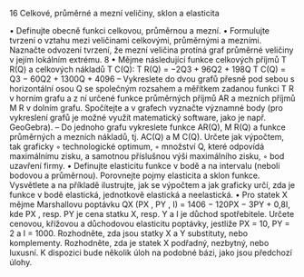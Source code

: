 16 Celkové, průměrné a mezní veličiny, sklon a elasticita

• Definujte obecně funkci celkovou, průměrnou a mezní.
• Formulujte tvrzení o vztahu mezi veličinami celkovými, průměrnými a mezními. Naznačte odvození tvrzení, že mezní veličina protíná graf průměrné veličiny v jejím lokálním extrému.
8
• Mějme následující funkce celkových příjmů T R(Q) a celkových nákladů T C(Q):
T R(Q) = −2Q3 + 96Q2 + 198Q
T C(Q) = Q3 − 60Q2 + 1300Q + 4096
– Vykreslete do dvou grafů přesně pod sebou s horizontální osou Q se společným rozsahem a měřítkem zadanou funkci T R v horním grafu a z ní určené funkce průměrných příjmů AR a mezních příjmů M R v dolním grafu. Spočítejte a v grafech vyznačte významné body (pro vykreslení grafů je možné využít matematický software, jako je např. GeoGebra).
– Do jednoho grafu vykreslete funkce AR(Q), M R(Q) a funkce průměrných a mezních nákladů, tj. AC(Q) a M C(Q). Určete jak výpočtem, tak graficky
◦ technologické optimum,
◦ množství Q, které odpovídá maximálnímu zisku, a samotnou příslušnou výši maximálního zisku,
◦ bod uzavření firmy.
• Definujte elasticitu funkce v bodě a na intervalu (neboli bodovou a průměrnou). Porovnejte pojmy elasticita a sklon funkce. Vysvětlete a na příkladě ilustrujte, jak se výpočtem a jak graficky určí, zda je funkce v bodě elastická, jednotkově elastická a neelastická.
• Pro statek X mějme Marshallovu poptávku
QX (PX , PY , I) = 1406 − 120PX − 3PY + 0,8I,
kde PX , resp. PY je cena statku X, resp. Y a I je důchod spotřebitele. Určete cenovou, křížovou a důchodovou elasticitu poptávky, jestliže PX = 10, PY = 2 a I = 1000.
Rozhodněte, zda jsou statky X a Y substituty, nebo komplementy. Rozhodněte, zda je statek X podřadný, nezbytný, nebo luxusní.
K dispozici bude několik úloh na podobné bázi, jako jsou předchozí úlohy.
